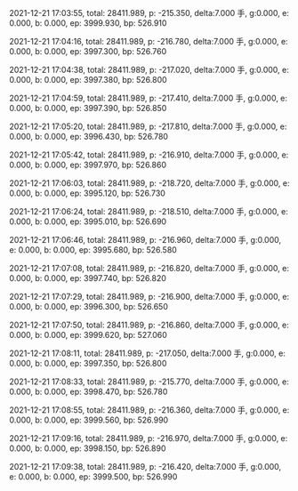 2021-12-21 17:03:55, total: 28411.989, p: -215.350, delta:7.000 手, g:0.000, e: 0.000, b: 0.000, ep: 3999.930, bp: 526.910

2021-12-21 17:04:16, total: 28411.989, p: -216.780, delta:7.000 手, g:0.000, e: 0.000, b: 0.000, ep: 3997.300, bp: 526.760

2021-12-21 17:04:38, total: 28411.989, p: -217.020, delta:7.000 手, g:0.000, e: 0.000, b: 0.000, ep: 3997.380, bp: 526.800

2021-12-21 17:04:59, total: 28411.989, p: -217.410, delta:7.000 手, g:0.000, e: 0.000, b: 0.000, ep: 3997.390, bp: 526.850

2021-12-21 17:05:20, total: 28411.989, p: -217.810, delta:7.000 手, g:0.000, e: 0.000, b: 0.000, ep: 3996.430, bp: 526.780

2021-12-21 17:05:42, total: 28411.989, p: -216.910, delta:7.000 手, g:0.000, e: 0.000, b: 0.000, ep: 3997.970, bp: 526.860

2021-12-21 17:06:03, total: 28411.989, p: -218.720, delta:7.000 手, g:0.000, e: 0.000, b: 0.000, ep: 3995.120, bp: 526.730

2021-12-21 17:06:24, total: 28411.989, p: -218.510, delta:7.000 手, g:0.000, e: 0.000, b: 0.000, ep: 3995.010, bp: 526.690

2021-12-21 17:06:46, total: 28411.989, p: -216.960, delta:7.000 手, g:0.000, e: 0.000, b: 0.000, ep: 3995.680, bp: 526.580

2021-12-21 17:07:08, total: 28411.989, p: -216.820, delta:7.000 手, g:0.000, e: 0.000, b: 0.000, ep: 3997.740, bp: 526.820

2021-12-21 17:07:29, total: 28411.989, p: -216.900, delta:7.000 手, g:0.000, e: 0.000, b: 0.000, ep: 3996.300, bp: 526.650

2021-12-21 17:07:50, total: 28411.989, p: -216.860, delta:7.000 手, g:0.000, e: 0.000, b: 0.000, ep: 3999.620, bp: 527.060

2021-12-21 17:08:11, total: 28411.989, p: -217.050, delta:7.000 手, g:0.000, e: 0.000, b: 0.000, ep: 3997.350, bp: 526.800

2021-12-21 17:08:33, total: 28411.989, p: -215.770, delta:7.000 手, g:0.000, e: 0.000, b: 0.000, ep: 3998.470, bp: 526.780

2021-12-21 17:08:55, total: 28411.989, p: -216.360, delta:7.000 手, g:0.000, e: 0.000, b: 0.000, ep: 3999.560, bp: 526.990

2021-12-21 17:09:16, total: 28411.989, p: -216.970, delta:7.000 手, g:0.000, e: 0.000, b: 0.000, ep: 3998.150, bp: 526.890

2021-12-21 17:09:38, total: 28411.989, p: -216.420, delta:7.000 手, g:0.000, e: 0.000, b: 0.000, ep: 3999.500, bp: 526.990